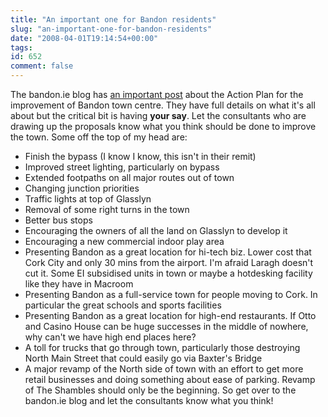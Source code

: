 ```yaml
---
title: "An important one for Bandon residents"
slug: "an-important-one-for-bandon-residents"
date: "2008-04-01T19:14:54+00:00"
tags:
id: 652
comment: false
---
```


The bandon.ie blog has [an important post](http://www.bandon.ie/blogspot/2008/03/hiring-of-consultants-for-bandon-area.html) about the Action Plan for the improvement of Bandon town centre. They have full details on what it's all about but the critical bit is having **your say**. Let the consultants who are drawing up the proposals know what you think should be done to improve the town. Some off the top of my head are:

*   Finish the bypass (I know I know, this isn't in their remit)
*   Improved street lighting, particularly on bypass
*   Extended footpaths on all major routes out of town
*   Changing junction priorities
*   Traffic lights at top of Glasslyn
*   Removal of some right turns in the town
*   Better bus stops
*   Encouraging the owners of all the land on Glasslyn to develop it
*   Encouraging a new commercial indoor play area
*   Presenting Bandon as a great location for hi-tech biz. Lower cost that Cork City and only 30 mins from the airport. I'm afraid Laragh doesn't cut it. Some EI subsidised units in town or maybe a hotdesking facility like they have in Macroom
*   Presenting Bandon as a full-service town for people moving to Cork. In particular the great schools and sports facilities
*   Presenting Bandon as a great location for high-end restaurants. If Otto and Casino House can be huge successes in the middle of nowhere, why can't we have high end places here?
*   A toll for trucks that go through town, particularly those destroying North Main Street that could easily go via Baxter's Bridge
*   A major revamp of the North side of town with an effort to get more retail businesses and doing something about ease of parking. Revamp of The Shambles should only be the beginning.
So get over to the bandon.ie blog and let the consultants know what you think!
